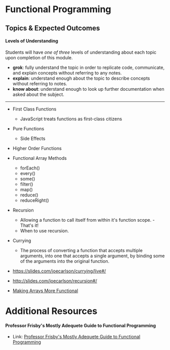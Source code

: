# Functional Programming

## Topics & Expected Outcomes

#### Levels of Understanding
Students will have *one of three* levels of understanding about each topic upon completion of this module.
- **grok**: fully understand the topic in order to replicate code, communicate, and explain concepts without referring to any notes.
- **explain**: understand enough about the topic to describe concepts without referring to notes.
- **know about**: understand enough to look up further documentation when asked about the subject.

---

- First Class Functions
  - JavaScript treats functions as first-class citizens
- Pure Functions
  - Side Effects
- Higher Order Functions
- Functional Array Methods
  - forEach()
  - every()
  - some()
  - filter()
  - map()
  - reduce()
  - reduceRight()
- Recursion
  - Allowing a function to call itself from within it's function scope. - That's it!
  - When to use recursion.
- Currying
  - The process of converting a function that accepts multiple arguments, into one that accepts a single argument, by binding some of the arguments into the original function.

- https://slides.com/joecarlson/currying/live#/
- http://slides.com/joecarlson/recursion#/

- [Making Arrays More Functional](http://slides.com/joecarlson/making-arrays-more-functional)


# Additional Resources

#### Professor Frisby's Mostly Adequete Guide to Functional Programming
- Link: [Professor Frisby's Mostly Adequete Guide to Functional Programming](https://drboolean.gitbooks.io/mostly-adequate-guide/content/)
